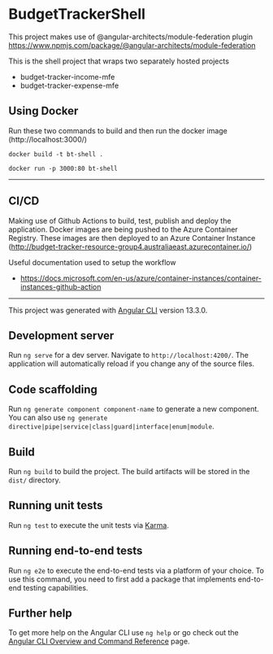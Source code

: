 # BudgetTrackerShell

This project makes use of @angular-architects/module-federation plugin
https://www.npmjs.com/package/@angular-architects/module-federation

This is the shell project that wraps two separately hosted projects
- budget-tracker-income-mfe
- budget-tracker-expense-mfe

## Using Docker
Run these two commands to build and then run the docker image (http://localhost:3000/)

```docker build -t bt-shell .```

```docker run -p 3000:80 bt-shell```

---

## CI/CD 
Making use of Github Actions to build, test, publish and deploy the application.
Docker images are being pushed to the Azure Container Registry. These images are then deployed to an Azure Container Instance (http://budget-tracker-resource-group4.australiaeast.azurecontainer.io/)

Useful documentation used to setup the workflow
- https://docs.microsoft.com/en-us/azure/container-instances/container-instances-github-action

--- 

This project was generated with [Angular CLI](https://github.com/angular/angular-cli) version 13.3.0.

## Development server

Run `ng serve` for a dev server. Navigate to `http://localhost:4200/`. The application will automatically reload if you change any of the source files.

## Code scaffolding

Run `ng generate component component-name` to generate a new component. You can also use `ng generate directive|pipe|service|class|guard|interface|enum|module`.

## Build

Run `ng build` to build the project. The build artifacts will be stored in the `dist/` directory.

## Running unit tests

Run `ng test` to execute the unit tests via [Karma](https://karma-runner.github.io).

## Running end-to-end tests

Run `ng e2e` to execute the end-to-end tests via a platform of your choice. To use this command, you need to first add a package that implements end-to-end testing capabilities.

## Further help

To get more help on the Angular CLI use `ng help` or go check out the [Angular CLI Overview and Command Reference](https://angular.io/cli) page.
